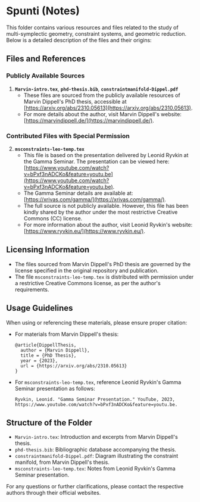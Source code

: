 # Spunti (Notes)

This folder contains various resources and files related to the study of multi-symplectic geometry, constraint systems, and geometric reduction. Below is a detailed description of the files and their origins:

## Files and References

### Publicly Available Sources

1. **`Marvin-intro.tex`**, **`phd-thesis.bib`**, **`constraintmanifold-Dippel.pdf`**
   - These files are sourced from the publicly available resources of Marvin Dippell's PhD thesis, accessible at [https://arxiv.org/abs/2310.05613](https://arxiv.org/abs/2310.05613).
   - For more details about the author, visit Marvin Dippell's website: [https://marvindippell.de/](https://marvindippell.de/).

### Contributed Files with Special Permission

2. **`msconstraints-leo-temp.tex`**
   - This file is based on the presentation delivered by Leonid Ryvkin at the Gamma Seminar. The presentation can be viewed here: [https://www.youtube.com/watch?v=bPxf3nADCKo&feature=youtu.be](https://www.youtube.com/watch?v=bPxf3nADCKo&feature=youtu.be).
   - The Gamma Seminar details are available at: [https://xrivas.com/gamma/](https://xrivas.com/gamma/).
   - The full source is not publicly available. However, this file has been kindly shared by the author under the most restrictive Creative Commons (CC) license.
   - For more information about the author, visit Leonid Ryvkin's website: [https://www.ryvkin.eu/](https://www.ryvkin.eu/).

## Licensing Information

- The files sourced from Marvin Dippell's PhD thesis are governed by the license specified in the original repository and publication.
- The file `msconstraints-leo-temp.tex` is distributed with permission under a restrictive Creative Commons license, as per the author's requirements.

## Usage Guidelines

When using or referencing these materials, please ensure proper citation:

- For materials from Marvin Dippell's thesis:
  ```
  @article{DippellThesis,
    author = {Marvin Dippell},
    title = {PhD Thesis},
    year = {2023},
    url = {https://arxiv.org/abs/2310.05613}
  }
  ```

- For `msconstraints-leo-temp.tex`, reference Leonid Ryvkin's Gamma Seminar presentation as follows:
  ```
  Ryvkin, Leonid. "Gamma Seminar Presentation." YouTube, 2023,
  https://www.youtube.com/watch?v=bPxf3nADCKo&feature=youtu.be.
  ```

## Structure of the Folder

- `Marvin-intro.tex`: Introduction and excerpts from Marvin Dippell's thesis.
- `phd-thesis.bib`: Bibliographic database accompanying the thesis.
- `constraintmanifold-Dippel.pdf`: Diagram illustrating the constraint manifold, from Marvin Dippell's thesis.
- `msconstraints-leo-temp.tex`: Notes from Leonid Ryvkin's Gamma Seminar presentation.

For any questions or further clarifications, please contact the respective authors through their official websites.

